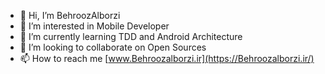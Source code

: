 - 👋 Hi, I’m BehroozAlborzi
- 👀 I’m interested in Mobile Developer
- 🌱 I’m currently learning TDD and Android Architecture
- 💞️ I’m looking to collaborate on Open Sources
- 📫 How to reach me [www.Behroozalborzi.ir](https://Behroozalborzi.ir/)

<!---
behroozAlborzi/behroozAlborzi is a ✨ special ✨ repository because its `README.md` (this file) appears on your GitHub profile.
You can click the Preview link to take a look at your changes.
--->
